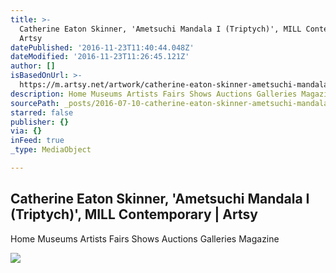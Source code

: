 ```yaml
---
title: >-
  Catherine Eaton Skinner, 'Ametsuchi Mandala I (Triptych)', MILL Contemporary |
  Artsy
datePublished: '2016-11-23T11:40:44.048Z'
dateModified: '2016-11-23T11:26:45.121Z'
author: []
isBasedOnUrl: >-
  https://m.artsy.net/artwork/catherine-eaton-skinner-ametsuchi-mandala-i-triptych
description: Home Museums Artists Fairs Shows Auctions Galleries Magazine
sourcePath: _posts/2016-07-10-catherine-eaton-skinner-ametsuchi-mandala-i-triptych-m.md
starred: false
publisher: {}
via: {}
inFeed: true
_type: MediaObject

---
```

<article style=""><h1>Catherine Eaton Skinner, 'Ametsuchi Mandala I (Triptych)', MILL Contemporary | Artsy</h1><p>Home Museums Artists Fairs Shows Auctions Galleries Magazine</p><img src="https://d32dm0rphc51dk.cloudfront.net/wFCv7BJkEhq2oqv6tWaK0g/large.jpg" /></article>